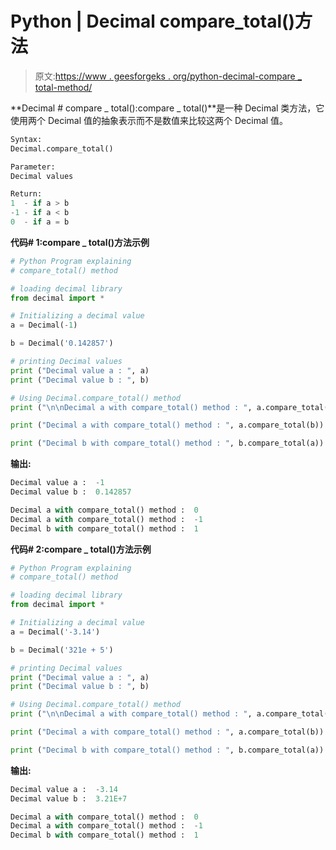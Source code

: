 # Python | Decimal compare_total()方法

> 原文:[https://www . geesforgeks . org/python-decimal-compare _ total-method/](https://www.geeksforgeeks.org/python-decimal-compare_total-method/)

**Decimal # compare _ total():compare _ total()**是一种 Decimal 类方法，它使用两个 Decimal 值的抽象表示而不是数值来比较这两个 Decimal 值。

```py
Syntax: 
Decimal.compare_total()

Parameter: 
Decimal values

Return: 
1  - if a > b
-1 - if a < b
0  - if a = b

```

**代码# 1:compare _ total()方法示例**

```py
# Python Program explaining 
# compare_total() method

# loading decimal library
from decimal import *

# Initializing a decimal value
a = Decimal(-1)

b = Decimal('0.142857')

# printing Decimal values
print ("Decimal value a : ", a)
print ("Decimal value b : ", b)

# Using Decimal.compare_total() method
print ("\n\nDecimal a with compare_total() method : ", a.compare_total(a))

print ("Decimal a with compare_total() method : ", a.compare_total(b))

print ("Decimal b with compare_total() method : ", b.compare_total(a))
```

**输出:**

```py
Decimal value a :  -1
Decimal value b :  0.142857

Decimal a with compare_total() method :  0
Decimal a with compare_total() method :  -1
Decimal b with compare_total() method :  1

```

**代码# 2:compare _ total()方法示例**

```py
# Python Program explaining 
# compare_total() method

# loading decimal library
from decimal import *

# Initializing a decimal value
a = Decimal('-3.14')

b = Decimal('321e + 5')

# printing Decimal values
print ("Decimal value a : ", a)
print ("Decimal value b : ", b)

# Using Decimal.compare_total() method
print ("\n\nDecimal a with compare_total() method : ", a.compare_total(a))

print ("Decimal a with compare_total() method : ", a.compare_total(b))

print ("Decimal b with compare_total() method : ", b.compare_total(a))
```

**输出:**

```py
Decimal value a :  -3.14
Decimal value b :  3.21E+7

Decimal a with compare_total() method :  0
Decimal a with compare_total() method :  -1
Decimal b with compare_total() method :  1

```